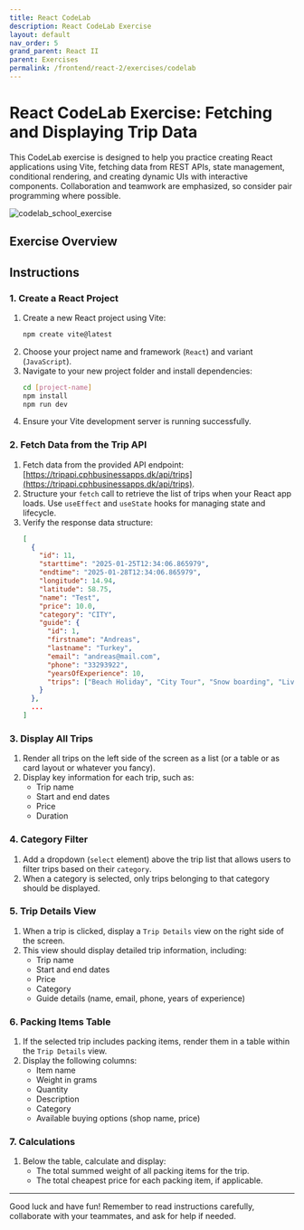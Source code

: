 ```yaml
---
title: React CodeLab  
description: React CodeLab Exercise  
layout: default  
nav_order: 5  
grand_parent: React II
parent: Exercises  
permalink: /frontend/react-2/exercises/codelab
---
```


# React CodeLab Exercise: Fetching and Displaying Trip Data  

This CodeLab exercise is designed to help you practice creating React applications using Vite, fetching data from REST APIs, state management, conditional rendering, and creating dynamic UIs with interactive components. Collaboration and teamwork are emphasized, so consider pair programming where possible.

![codelab_school_exercise](./images/pairprogramming.gif)  

## Exercise Overview  

## Instructions  

### 1. Create a React Project  

1. Create a new React project using Vite:
    ```bash
    npm create vite@latest
    ```
2. Choose your project name and framework (`React`) and variant (`JavaScript`).
3. Navigate to your new project folder and install dependencies:
    ```bash
    cd [project-name]
    npm install
    npm run dev
    ```
4. Ensure your Vite development server is running successfully.

### 2. Fetch Data from the Trip API  

1. Fetch data from the provided API endpoint: [https://tripapi.cphbusinessapps.dk/api/trips](https://tripapi.cphbusinessapps.dk/api/trips).
2. Structure your `fetch` call to retrieve the list of trips when your React app loads. Use `useEffect` and `useState` hooks for managing state and lifecycle.
3. Verify the response data structure:
    ```json
    [
      {
        "id": 11,
        "starttime": "2025-01-25T12:34:06.865979",
        "endtime": "2025-01-28T12:34:06.865979",
        "longitude": 14.94,
        "latitude": 58.75,
        "name": "Test",
        "price": 10.0,
        "category": "CITY",
        "guide": {
          "id": 1,
          "firstname": "Andreas",
          "lastname": "Turkey",
          "email": "andreas@mail.com",
          "phone": "33293922",
          "yearsOfExperience": 10,
          "trips": ["Beach Holiday", "City Tour", "Snow boarding", "Living under a bridge", "Test"]
        }
      },
      ...
    ]
    ```

### 3. Display All Trips  

1. Render all trips on the left side of the screen as a list (or a table or as card layout or whatever you fancy). 
2. Display key information for each trip, such as:
    - Trip name
    - Start and end dates
    - Price
    - Duration  

### 4. Category Filter  

1. Add a dropdown (`select` element) above the trip list that allows users to filter trips based on their `category`.
2. When a category is selected, only trips belonging to that category should be displayed.

### 5. Trip Details View  

1. When a trip is clicked, display a `Trip Details` view on the right side of the screen.
2. This view should display detailed trip information, including:
    - Trip name
    - Start and end dates
    - Price
    - Category
    - Guide details (name, email, phone, years of experience)

### 6. Packing Items Table  

1. If the selected trip includes packing items, render them in a table within the `Trip Details` view.
2. Display the following columns:
    - Item name
    - Weight in grams
    - Quantity
    - Description
    - Category
    - Available buying options (shop name, price)

### 7. Calculations  

1. Below the table, calculate and display:
    - The total summed weight of all packing items for the trip.
    - The total cheapest price for each packing item, if applicable.

---

Good luck and have fun! Remember to read instructions carefully, collaborate with your teammates, and ask for help if needed.
